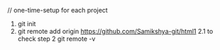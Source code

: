 // one-time-setup for each project 
1. git init
2. git remote add origin https://github.com/Samikshya-git/html1
 2.1 to check step 2 
    git remote -v 